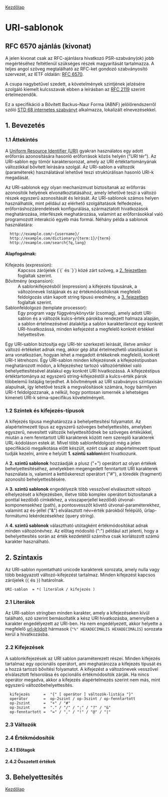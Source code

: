 [Kezdőlap](../README.md)

# URI-sablonok

## RFC 6570 ajánlás (kivonat)

A jelen kivonat csak az RFC-ajánlásra hivatkozó PSR-szabvány(ok) jobb megértéséhez
feltétlenül szükséges részek magyarítását tartalmazza. A teljes angol szöveg megtalálható
az RFC-ket gondozó szabványosító szervezet, az IETF oldalán: [RFC 6570](https://datatracker.ietf.org/doc/html/rfc6570).

A csupa nagybetűvel szedett, a követelmények szintjének jelzésére szolgáló kiemelt
kulcsszavak ebben a leírásban az [RFC 2119](2119.md) szerint értelmezendők.

Ez a specifikáció a Bővített Backus–Naur Forma (ABNF) jelölőrendszerről szóló
[STD 68 internetes szabványt](5234.md) alkalmazza, lokalizált elnevezésekkel.

## 1. Bevezetés

### 1.1 Áttekintés

A [Uniform Resource Identifier (URI)](3986.md) gyakran használatos egy adott
erőforrás azonosítására hasonló erőforrások közös helyén ("URI tér"). Az URI-sablon
egy tömör karaktersorozat, amely az URI értéktartományának változókkal bővített
leírására szolgál. Az URI-sablon a változók (paraméterek) használatával lehetővé
teszi struktúrálisan hasonló URI-k megadását.

Az URI-sablonok egy olyan mechanizmust biztosítanak az erőforrás azonosítók helyének
elvonatkoztatásához, amely lehetővé teszi a változó részek egyszerű azonosítását
és leírását. Az URI-sablonok számos helyen használhatók, mint például az elérhető
szolgáltatások felfedezése, erőforráshozzárendelések konfigurálása, származtatott
hivatkozások meghatározása, interfészek meghatározása, valamint az erőforrásokkal
való programozott interakció egyéb más formái. Néhány példa a sablonok használatára:

```
  http://example.com/~{username}/
  http://example.com/dictionary/{term:1}/{term}
  http://example.com/search{?q,lang}

```

#### Alapfogalmak:

<dl>
  <dt>Kifejezés (expression):</dt>
  <dd>
    Kapcsos zárójelek (`{` és `}`) közé zárt szöveg, a <a href="#2-szintaxis">2. fejezetben</a>
    foglaltak szerint.
  </dd>
  <dt>Bővítmény (expansion):</dt>
  <dd>
    A sablonkifejezésből (expression) a kifejezés típusának, a változónevek listájának
    és az értékmódosítóknak megfelelő feldolgozás után kapott string típusú eredmény,
    a <a href="#3-bővítés">3. fejezetben</a> foglaltak szerint.
  </dd>
  <dt>Sablonfeldolgozó (template processor):</dt>
  <dd>
    Egy program vagy függvénykönyvtár (csomag), amely adott URI-sablon és a változók
    kulcs-érték párokba rendezett halmaza alapján, a sablon értelmezésével átalakítja
    a sablon karakterláncot egy konkrét URI-hivatkozássá, minden kefejezést a
    megfelelő konkrét értékkel helyettesítve.
  </dd>
</dl>

Egy URI-sablon biztosítja egy URI-tér szerkezeti leírását, illetve amikor változó
értékeket adnak meg, akkor gép által értelmezhető utasításokat is arra vonatkozóan,
hogyan lehet a megadott értékeknek megfelelő, konkrét URI-t létrehozni. Egy URI-sablon
minden kifejezésnek a kifejezéstípusban meghatározott módon, a kifejezéshez tartozó
változóértékkel való behelyettesítésével átalakul egy konkrét URI hivatkozássá.
A kifejezéstípus értéktartománya az egyszerű string-kifejezéstől a kulcs=érték párok
többelemű listájáig terjedhet. A bővítmények az URI szabványos szintaxisán alapulnak,
így lehetővé teszik a megvalósítások számára, hogy bármilyen URI-t feldolgozzanak,
a nélkül, hogy pontosan ismernék a lehetséges kimeneti URI-k séma-specifikus
követelményeit.

### 1.2 Szintek és kifejezés-típusok

A kifejezés típusa meghatározza a behelyettesítési folyamatot. Az alapértelmezett
típus az egyszerű szöveges behelyettesítés, amelyben egyszerű, nevesített változók
helyettesítődnek be szöveges értékükkel, miután a nem fenntartott URI karakterek
között nem szereplő karakterek URL-kódoláson estek át. Mivel több sablonfeldolgozó
még a jelen specifikáció megalkotása előtt készült, ezért csak az alapértelmezett
típust tudják kezelni, amire e helyütt **1. szintű sablon**ként hivatkozunk.

A **2. szintű sablonok** hozzáadják a plusz ("+") operátort az olyan értékek
behelyettesítéséhez, amelyekben megengedett fenntartott URI karakterek használata
is, valamint a kettőskereszt operátort ("#"), a töredék (fragment) azonosító
behelyettesítésére.

A **3. szintű sablonok** engedélyezik több vesszővel elválasztott változó elhelyezését
a kifejezésben, illetve több komplex operátort biztosítanak a ponttal kezdődő
címkékhez, a visszaperjellel kezdődő útvonal-komponensekhez (path), a pontosvesszőt követő
útvonal-paraméterekhez, valamint az és-jellel ("&") elválasztott név=érték párokból
felépülő, űrlap-formátumú lekérdezésekhez (query string).

A **4. szintű sablonok** választható utótagként értékmódosítókat adnak minden
változónévhez. Az előtag módosító (":") például azt jelenti, hogy a behelyettesítés
során az érték kezdetétől számítva csak korlátozott számú karakter használható.

## 2. Szintaxis

Az URI-sablon nyomtatható unicode karakterek sorozata, amely nulla vagy több
beágyazott változó-kifejezést tartalmaz. Minden kifejezést kapcsos zárójelek
(`{` és `}`) határolnak.

```URI-sablon  = *( literálok / kifejezés )```

### 2.1 Literálok

Az URI-sablon stringben minden karakter, amely a kifejezéseken kívül található, szó
szerint bemásoltatik a kész URI hivatkozásba, amennyiben a karakter engedélyezett
az URI-ben. Ha nem engedélyezett, akkor helyette a megfelelő [url-kódolt](3986.md#21-url-kódolás)
hármasok (```"%" HEXADECIMÁLIS HEXADECIMÁLIS```) sorozata kerül a hivatkozásba.

### 2.2 Kifejezések

A sablonkifejezések az URI sablon paraméterezett részei. Minden kifejezés tartalmaz
egy opcionális operátort, ami meghatározza a kifejezés típusát és a hozzá tartozó
bővítési folyamatot. A kifejezést a változónevek vesszővel elválasztott felsorolása
és opcionális értékmódosítók zárják. Ha nincs operátor megadva, akkor a kifejezés
alapértelmezés szerint nem más, mint egyszerű változóbehelyettesítés.

```
  kifejezés      =  "{" [ operátor ] változók-listája "}"
  operátor       =  op-2szint / op-3szint / op-fenntartott
  op-2szint      =  "+" / "#"
  op-3szint      =  "." / "/" / ";" / "?" / "&"
  op-fenntartott =  "=" / "," / "!" / "@" / "|"
```

### 2.3 Változók

### 2.4 Értékmódosítók

#### 2.4.1 Előtagok

#### 2.4.2 Összetett értékek

## 3. Behelyettesítés



[Kezdőlap](../README.md)
